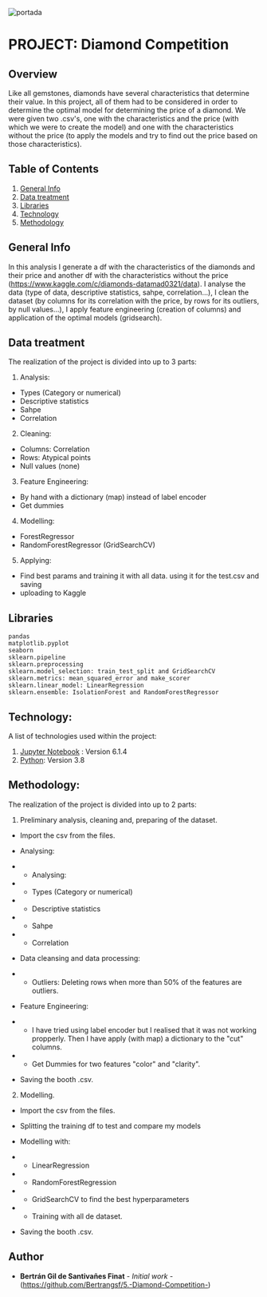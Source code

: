 ![portada](https://cdn.pixabay.com/photo/2013/07/13/11/35/diamond-158431__340.png)

# PROJECT: Diamond Competition 

## Overview

Like all gemstones, diamonds have several characteristics that determine their value. In this project, all of them had to be considered in order to determine the optimal model for determining the price of a diamond. We were given two .csv's, one with the characteristics and the price (with which we were to create the model) and one with the characteristics without the price (to apply the models and try to find out the price based on those characteristics). 


## Table of Contents
1. [General Info](#general-info)
2. [Data treatment](#Data-treatment)
3. [Libraries](#Libraries)
4. [Technology](#Technology)
5. [Methodology](#Methodology)

## General Info

In this analysis I generate a df with the characteristics of the diamonds and their price and another df with the characteristics without the price (https://www.kaggle.com/c/diamonds-datamad0321/data). I analyse the data (type of data, descriptive statistics, sahpe, correlation...), I clean the dataset (by columns for its correlation with the price, by rows for its outliers, by null values...), I apply feature engineering (creation of columns) and application of the optimal models (gridsearch).

## Data treatment

The realization of the project is divided into up to 3 parts: 

1. Analysis: 
  - Types (Category or numerical)
  - Descriptive statistics
  - Sahpe
  - Correlation
  
2. Cleaning:
  - Columns: Correlation
  - Rows: Atypical points
  - Null values (none)

3. Feature Engineering:
  - By hand with a dictionary (map) instead of label encoder
  - Get dummies
 
4. Modelling:
  - ForestRegressor
  - RandomForestRegressor (GridSearchCV)
  
 5. Applying: 
 - Find best params and training it with all data. using it for the test.csv and saving 
 - uploading to Kaggle

## Libraries

```
pandas
matplotlib.pyplot
seaborn 
sklearn.pipeline
sklearn.preprocessing
sklearn.model_selection: train_test_split and GridSearchCV
sklearn.metrics: mean_squared_error and make_scorer
sklearn.linear_model: LinearRegression
sklearn.ensemble: IsolationForest and RandomForestRegressor

```
## Technology: 

A list of technologies used within the project:

1. [Jupyter Notebook](https://jupyter.org/) : Version 6.1.4
2. [Python](https://www.python.org/): Version 3.8

## Methodology: 

The realization of the project is divided into up to 2 parts: 

1. Preliminary analysis, cleaning and, preparing of the dataset.

* Import the csv from the files.

* Analysing:
* - Analysing:
* - Types (Category or numerical)
* - Descriptive statistics
* - Sahpe
* - Correlation

* Data cleansing and data processing:
* - Outliers: Deleting rows when more than 50% of the features are outliers.

* Feature Engineering:
* - I have tried using label encoder but I realised that it was not working propperly. Then I have apply (with map) a dictionary to the "cut" columns.
* - Get Dummies for two features "color" and "clarity".

* Saving the booth .csv.

2. Modelling.

* Import the csv from the files.

* Splitting the training df to test and compare my models

* Modelling with:
* - LinearRegression
* - RandomForestRegression
* - GridSearchCV to find the best hyperparameters
* - Training with all de dataset.

* Saving the booth .csv.

## Author

* **Bertrán Gil de Santivañes Finat** - *Initial work* - (https://github.com/Bertrangsf/5.-Diamond-Competition-)

